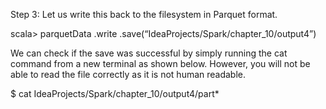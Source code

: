 
Step 3: Let us write this back to the filesystem in Parquet format.

scala> parquetData
.write
.save(“IdeaProjects/Spark/chapter_10/output4”)
 

We can check if the save was successful by simply running the cat command from a new terminal as shown below. However, you will not be able to read the file correctly as it is not human readable.

$ cat IdeaProjects/Spark/chapter_10/output4/part*

 

